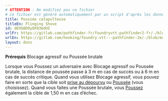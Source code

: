 ```yaml
---
# ATTENTION : Ne modifiez pas ce fichier
# Ce fichier est généré automatiquement par un script d'après les données du module Foundry VTT officiel et de sa traduction
title: Poussée catapulteuse
titleEn: Flinging Shove
id: d6Vb8D9yOX93mdUI
urlFr: https://gitlab.com/pathfinder-fr/foundryvtt-pathfinder2-fr/-/blob/master/data/feats/d6Vb8D9yOX93mdUI.htm
urlEn: https://gitlab.com/hooking/foundry-vtt---pathfinder-2e/-/blob/master/packs/data/feats.db/flinging-shove.json
layout: dons
---
```

**Prérequis** Blocage agressif ou Poussée brutale

Lorsque vous Poussez un adversaire avec Blocage agressif ou Poussée brutale, la distance de poussée passe à 3 m en cas de succès ou à 6 m en cas de succès critique. Quand vous utilisez Blocage agressif, vous pouvez faire en sorte que la cible soit [prise au dépourvu](../conditions/pris-au-dépourvu.html) ou [Poussée](../actions/pousser.html) (vous choisissez). Quand vous faites une Poussée brutale, vous [Poussez](../actions/pousser.html) également la cible de 1,50 m en cas d’échec.
